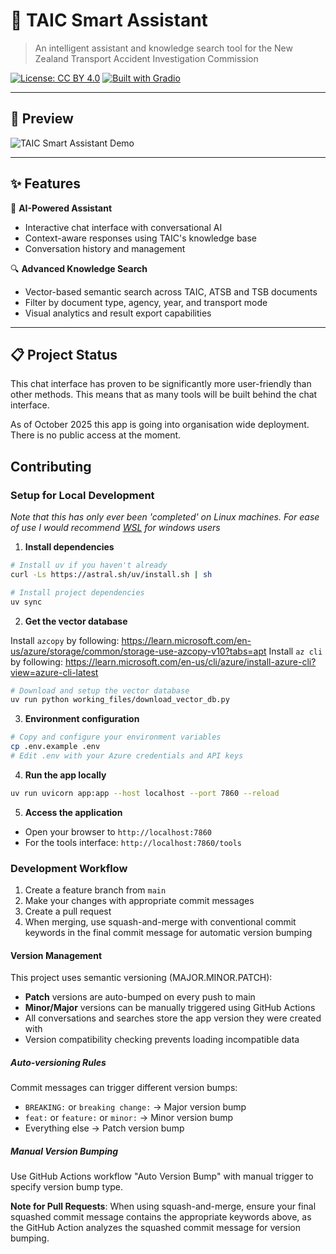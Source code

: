 
# 🚁 TAIC Smart Assistant

> An intelligent assistant and knowledge search tool for the New Zealand Transport Accident Investigation Commission

[![License: CC BY 4.0](https://img.shields.io/badge/License-CC%20BY%204.0-lightgrey.svg)](https://creativecommons.org/licenses/by/4.0/)
[![Built with Gradio](https://img.shields.io/badge/Built%20with-Gradio-orange)](https://gradio.app/)

---

## 📸 Preview

![TAIC Smart Assistant Demo](https://github.com/1jamesthompson1/TAIC_smart_assistant/releases/download/v0.3.0/demo.gif)

---

## ✨ Features

🤖 **AI-Powered Assistant**
- Interactive chat interface with conversational AI
- Context-aware responses using TAIC's knowledge base
- Conversation history and management

🔍 **Advanced Knowledge Search**
- Vector-based semantic search across TAIC, ATSB and TSB documents
- Filter by document type, agency, year, and transport mode
- Visual analytics and result export capabilities

---

## 📋 Project Status

This chat interface has proven to be significantly more user-friendly than other methods. This means that as many tools will be built behind the chat interface.

As of October 2025 this app is going into organisation wide deployment. There is no public access at the moment.

## Contributing

### Setup for Local Development

_Note that this has only ever been 'completed' on Linux machines. For ease of use I would recommend [WSL](https://learn.microsoft.com/en-us/windows/wsl/about) for windows users_

1. **Install dependencies**

```bash
# Install uv if you haven't already
curl -Ls https://astral.sh/uv/install.sh | sh

# Install project dependencies
uv sync
```

2. **Get the vector database**

Install `azcopy` by following: https://learn.microsoft.com/en-us/azure/storage/common/storage-use-azcopy-v10?tabs=apt
Install `az cli` by following: https://learn.microsoft.com/en-us/cli/azure/install-azure-cli?view=azure-cli-latest

```bash
# Download and setup the vector database
uv run python working_files/download_vector_db.py
```

3. **Environment configuration**

```bash
# Copy and configure your environment variables
cp .env.example .env
# Edit .env with your Azure credentials and API keys
```

4. **Run the app locally**

```bash
uv run uvicorn app:app --host localhost --port 7860 --reload
```

5. **Access the application**
- Open your browser to `http://localhost:7860`
- For the tools interface: `http://localhost:7860/tools`

### Development Workflow

1. Create a feature branch from `main`
2. Make your changes with appropriate commit messages
3. Create a pull request
4. When merging, use squash-and-merge with conventional commit keywords in the final commit message for automatic version bumping

#### Version Management

This project uses semantic versioning (MAJOR.MINOR.PATCH):

- **Patch** versions are auto-bumped on every push to main
- **Minor/Major** versions can be manually triggered using GitHub Actions
- All conversations and searches store the app version they were created with
- Version compatibility checking prevents loading incompatible data

##### Auto-versioning Rules

Commit messages can trigger different version bumps:

- `BREAKING:` or `breaking change:` → Major version bump
- `feat:` or `feature:` or `minor:` → Minor version bump  
- Everything else → Patch version bump

##### Manual Version Bumping

Use GitHub Actions workflow "Auto Version Bump" with manual trigger to specify version bump type.

**Note for Pull Requests**: When using squash-and-merge, ensure your final squashed commit message contains the appropriate keywords above, as the GitHub Action analyzes the squashed commit message for version bumping.
